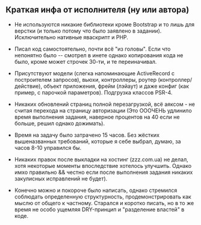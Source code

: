 ## Краткая инфа от исполнителя (ну или автора) 

* Не используются никакие библиотеки кроме Bootstrap и то лишь для верстки (и только потому что было заявлено в задании). Исключительно нативные яваскрипт и PHP.

* Писал код самостоятельно, почти всё "из головы". Если что непонятно было -- смотрел в инете однако копирования кода не было, кроме может строчек 30-ти, и те переиначивал.

* Присутствуют модели (слегка напоминающие ActiveRecord с построителем запросов), вьюхи, контроллеры, роутер (контроллер/действие), объект приложения, фрейм (лэйаут) и даже конфиг (как пример, с парочкой параметров). Подгрузка классов PSR-4.

* Никаких обновлений страниц полной перезагрузкой, всё аяксом - не считая перехода на страницу авторизации (Это ОООЧЕНЬ удлинило время выполнения задания, наверное процентов на 40 если не больше, решил однако дожимать).

* Время на задачу было затрачено 15 часов. Без жёстких вышеназванных требований, которые я себе выбрал, думаю, за часов 8-10 управился бы. 

* Никаких правок после выкладки на хостинг (zzz.com.ua) не делал, хотя некоторые моменты впоследствие хотелось улучшить. Однако имхо правильно && честно если после выполнения задания никаких закулисных исправлений не будет).

* Конечно можно и покороче было написать, однако стремился соблюдать определенную структурность, продемонстрировать как мыслю от общего к частному. Старался и коротко писать, но в то же время не особо ущемляя DRY-принцип и "разделение властей" в коде. 
